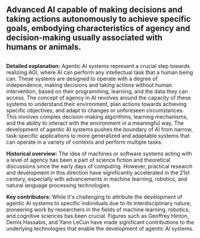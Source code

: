 ## Advanced AI capable of making decisions and taking actions autonomously to achieve specific goals, embodying characteristics of agency and decision-making usually associated with humans or animals.
##
**Detailed explanation:** Agentic AI systems represent a crucial step towards realizing AGI, where AI can perform any intellectual task that a human being can. These systems are designed to operate with a degree of independence, making decisions and taking actions without human intervention, based on their programming, learning, and the data they can access. The concept of agency in AI revolves around the capacity of these systems to understand their environment, plan actions towards achieving specific objectives, and adapt to changes or unforeseen circumstances. This involves complex decision-making algorithms, learning mechanisms, and the ability to interact with the environment in a meaningful way. The development of agentic AI systems pushes the boundary of AI from narrow, task-specific applications to more generalized and adaptable systems that can operate in a variety of contexts and perform multiple tasks.

**Historical overview:** The idea of machines or software systems acting with a level of agency has been a part of science fiction and theoretical discussions since the early days of computing. However, practical research and development in this direction have significantly accelerated in the 21st century, especially with advancements in machine learning, robotics, and natural language processing technologies.

**Key contributors:** While it's challenging to attribute the development of agentic AI systems to specific individuals due to its interdisciplinary nature, pioneering work by researchers in the fields of machine learning, robotics, and cognitive sciences has been crucial. Figures such as Geoffrey Hinton, Demis Hassabis, and Yann LeCun have made significant contributions to the underlying technologies that enable the development of agentic AI systems.